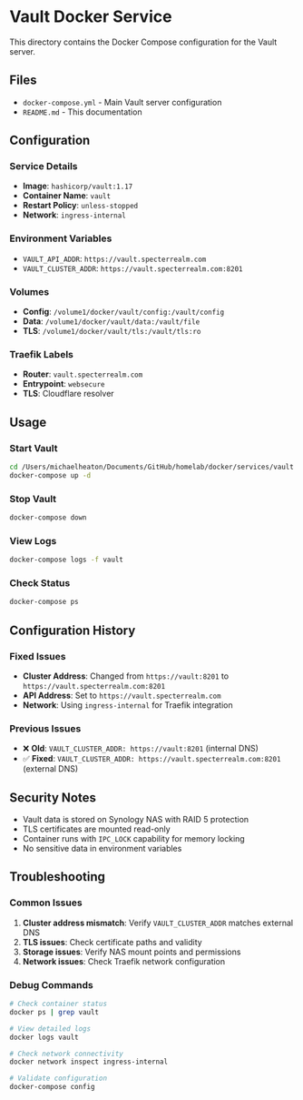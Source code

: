 # Vault Docker Service

This directory contains the Docker Compose configuration for the Vault server.

## Files

- `docker-compose.yml` - Main Vault server configuration
- `README.md` - This documentation

## Configuration

### Service Details

- **Image**: `hashicorp/vault:1.17`
- **Container Name**: `vault`
- **Restart Policy**: `unless-stopped`
- **Network**: `ingress-internal`

### Environment Variables

- `VAULT_API_ADDR`: `https://vault.specterrealm.com`
- `VAULT_CLUSTER_ADDR`: `https://vault.specterrealm.com:8201`

### Volumes

- **Config**: `/volume1/docker/vault/config:/vault/config`
- **Data**: `/volume1/docker/vault/data:/vault/file`
- **TLS**: `/volume1/docker/vault/tls:/vault/tls:ro`

### Traefik Labels

- **Router**: `vault.specterrealm.com`
- **Entrypoint**: `websecure`
- **TLS**: Cloudflare resolver

## Usage

### Start Vault

```bash
cd /Users/michaelheaton/Documents/GitHub/homelab/docker/services/vault
docker-compose up -d
```

### Stop Vault

```bash
docker-compose down
```

### View Logs

```bash
docker-compose logs -f vault
```

### Check Status

```bash
docker-compose ps
```

## Configuration History

### Fixed Issues

- **Cluster Address**: Changed from `https://vault:8201` to `https://vault.specterrealm.com:8201`
- **API Address**: Set to `https://vault.specterrealm.com`
- **Network**: Using `ingress-internal` for Traefik integration

### Previous Issues

- ❌ **Old**: `VAULT_CLUSTER_ADDR: https://vault:8201` (internal DNS)
- ✅ **Fixed**: `VAULT_CLUSTER_ADDR: https://vault.specterrealm.com:8201` (external DNS)

## Security Notes

- Vault data is stored on Synology NAS with RAID 5 protection
- TLS certificates are mounted read-only
- Container runs with `IPC_LOCK` capability for memory locking
- No sensitive data in environment variables

## Troubleshooting

### Common Issues

1. **Cluster address mismatch**: Verify `VAULT_CLUSTER_ADDR` matches external DNS
2. **TLS issues**: Check certificate paths and validity
3. **Storage issues**: Verify NAS mount points and permissions
4. **Network issues**: Check Traefik network configuration

### Debug Commands

```bash
# Check container status
docker ps | grep vault

# View detailed logs
docker logs vault

# Check network connectivity
docker network inspect ingress-internal

# Validate configuration
docker-compose config
```
